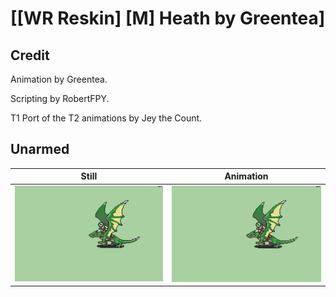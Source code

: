 # [\[WR Reskin\] \[M\] Heath by Greentea]

## Credit

Animation by Greentea.

Scripting by RobertFPY.

T1 Port of the T2 animations by Jey the Count.

## Unarmed

| Still | Animation |
| :---: | :-------: |
| ![Unarmed still](./Unarmed_000.png) | ![Unarmed animation](./Unarmed.gif) |
